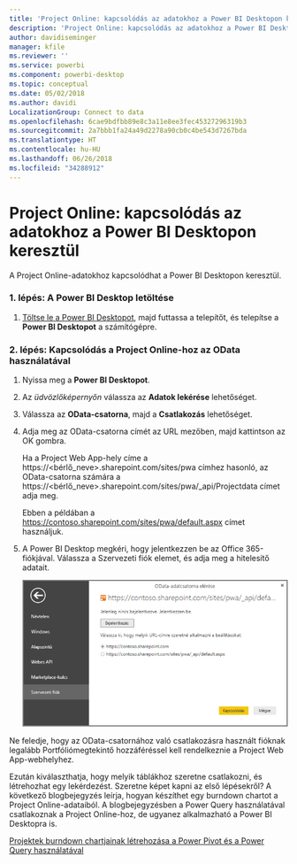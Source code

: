 ```yaml
---
title: 'Project Online: kapcsolódás az adatokhoz a Power BI Desktopon keresztül'
description: 'Project Online: kapcsolódás az adatokhoz a Power BI Desktopon keresztül'
author: davidiseminger
manager: kfile
ms.reviewer: ''
ms.service: powerbi
ms.component: powerbi-desktop
ms.topic: conceptual
ms.date: 05/02/2018
ms.author: davidi
LocalizationGroup: Connect to data
ms.openlocfilehash: 6cae9bdfbb89e8c3a11e8ee3fec45327296319b3
ms.sourcegitcommit: 2a7bbb1fa24a49d2278a90cb0c4be543d7267bda
ms.translationtype: HT
ms.contentlocale: hu-HU
ms.lasthandoff: 06/26/2018
ms.locfileid: "34288912"
---
```

# <a name="project-online-connect-to-data-through-power-bi-desktop"></a>Project Online: kapcsolódás az adatokhoz a Power BI Desktopon keresztül
A Project Online-adatokhoz kapcsolódhat a Power BI Desktopon keresztül.

### <a name="step-1-download-power-bi-desktop"></a>1. lépés: A Power BI Desktop letöltése
1. [Töltse le a Power BI Desktopot](http://go.microsoft.com/fwlink/?LinkID=521662), majd futtassa a telepítőt, és telepítse a **Power BI Desktopot** a számítógépre.

### <a name="step-2-connect-to-project-online-with-odata"></a>2. lépés: Kapcsolódás a Project Online-hoz az OData használatával
1. Nyissa meg a **Power BI Desktopot**.
2. Az *üdvözlőképernyőn* válassza az **Adatok lekérése** lehetőséget.
3. Válassza az **OData-csatorna**, majd a **Csatlakozás** lehetőséget.
4. Adja meg az OData-csatorna címét az URL mezőben, majd kattintson az OK gombra.
   
   Ha a Project Web App-hely címe a https://\<bérlő_neve\>.sharepoint.com/sites/pwa címhez hasonló, az OData-csatorna számára a https://\<bérlő_neve\>.sharepoint.com/sites/pwa/\_api/Projectdata címet adja meg.
   
   Ebben a példában a https://contoso.sharepoint.com/sites/pwa/default.aspx címet használjuk.
5. A Power BI Desktop megkéri, hogy jelentkezzen be az Office 365-fiókjával. Válassza a Szervezeti fiók elemet, és adja meg a hitelesítő adatait.
   
   ![](media/desktop-project-online-connect-to-data/image.png)

Ne feledje, hogy az OData-csatornához való csatlakozásra használt fióknak legalább Portfóliómegtekintő hozzáféréssel kell rendelkeznie a Project Web App-webhelyhez. 

Ezután kiválaszthatja, hogy melyik táblákhoz szeretne csatlakozni, és létrehozhat egy lekérdezést.  Szeretne képet kapni az első lépésekről?  A következő blogbejegyzés leírja, hogyan készíthet egy burndown chartot a Project Online-adataiból.  A blogbejegyzésben a Power Query használatával csatlakoznak a Project Online-hoz, de ugyanez alkalmazható a Power BI Desktopra is.

[Projektek burndown chartjainak létrehozása a Power Pivot és a Power Query használatával](http://blogs.office.com/2014/03/24/creating-burndown-charts-for-project-using-power-pivot-and-power-query/)

